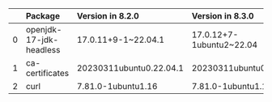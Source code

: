 <!-- markdown-link-check-disable -->

|    | Package                 | Version in 8.2.0        | Version in 8.3.0         | Status   |
|---:|:------------------------|:------------------------|:-------------------------|:---------|
|  0 | openjdk-17-jdk-headless | 17.0.11+9-1~22.04.1     | 17.0.12+7-1ubuntu2~22.04 | UPDATED  |
|  1 | ca-certificates         | 20230311ubuntu0.22.04.1 | 20230311ubuntu0.22.04.1  |          |
|  2 | curl                    | 7.81.0-1ubuntu1.16      | 7.81.0-1ubuntu1.16       |          |